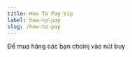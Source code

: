 ```yaml
---
title: How To Pay Vip
label: how-to-pay
slug: /how-to-pay
---
```

Để mua hàng các bạn choinj vào nút buy
